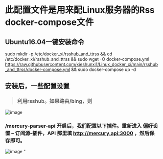 # 此配置文件是用来配Linux服务器的Rss docker-compose文件
## Ubuntu16.04一键安装命令

sudo mkdir -p /etc/docker_xi/rsshub_and_ttrss && cd /etc/docker_xi/rsshub_and_ttrss && sudo wget  -O docker-compose.yml https://raw.githubusercontent.com/xieshunxi1/Linux_docker_xi/main/rsshub_and_ttrss/docker-compose.yml && sudo docker-compose up -d


## 安装后，一些配置设置

> ### 利用rsshub。如果路由/bing，则

![image](https://user-images.githubusercontent.com/111758647/201502203-4ff5deb1-90f1-4851-8cda-9a954cd5f3b0.png)



### /mercury-parser-api 开启后，我们配置以下插件。重新进入 偏好设置 – 订阅源-插件，API 那里填 http://mercury.api:3000 ，然后保存即可。

![image](https://user-images.githubusercontent.com/111758647/201502112-56bf5990-30c4-46b9-b8cf-a98c0668aac3.png)
"

